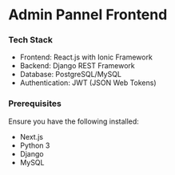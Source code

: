 # Admin Pannel Frontend

### Tech Stack
- Frontend: React.js with Ionic Framework
- Backend: Django REST Framework
- Database: PostgreSQL/MySQL
- Authentication: JWT (JSON Web Tokens)

### Prerequisites
Ensure you have the following installed:
- Next.js
- Python 3
- Django
- MySQL